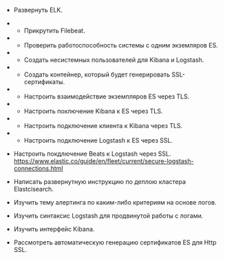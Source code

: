 - Развернуть ELK.
- + Прикрутить Filebeat.
- + Проверить работоспособность системы с одним экземляров ES.
- + Создать несистемных пользователей для Kibana и Logstash.
- + Создать контейнер, который будет генерировать SSL-сертификаты.
- + Настроить взаимодействие экземпляров ES через TLS.
- + Настроить поключение Kibana к ES через TLS.
- + Настроить подключение клиента к Kibana через TLS.
- + Настроить подключение Logstash к ES через SSL.
- Настроить покдлючение Beats к Logstash через SSL.
https://www.elastic.co/guide/en/fleet/current/secure-logstash-connections.html
- Написать развернутную инструкцию по деплою кластера Elastcisearch.
- Изучить тему алертинга по каким-либо критериям на основе логов.
- Изучить синтаксис Logstash для продвинутой работы с логами.
- Изучить интерфейс Kibana.

- Рассмотреть автоматическую генерацию сертификатов ES для Http SSL.